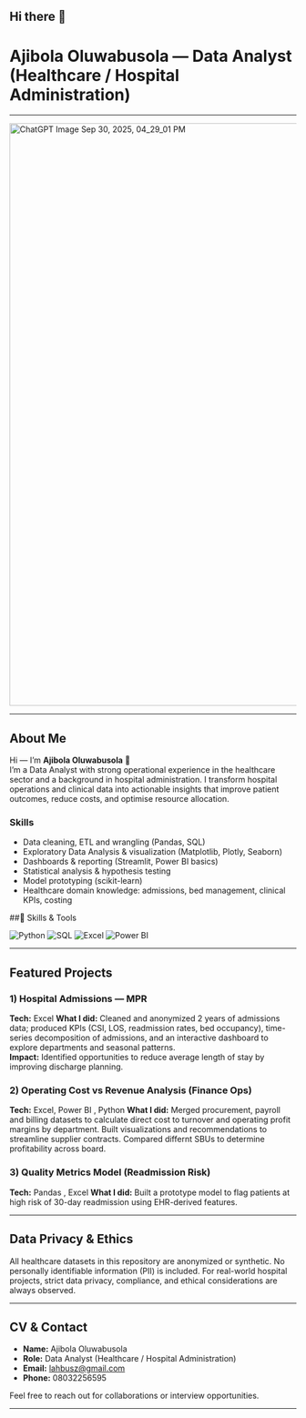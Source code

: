## Hi there 👋

# Ajibola Oluwabusola — Data Analyst (Healthcare / Hospital Administration)
---
<img width="1536" height="1024" alt="ChatGPT Image Sep 30, 2025, 04_29_01 PM" src="https://github.com/user-attachments/assets/a0815369-0e20-419d-9652-784c9ff51184" />

---

## About Me
Hi — I’m **Ajibola Oluwabusola** 👋  
I’m a Data Analyst with strong operational experience in the healthcare sector and a background in hospital administration. I transform hospital operations and clinical data into actionable insights that improve patient outcomes, reduce costs, and optimise resource allocation.

### Skills
- Data cleaning, ETL and wrangling (Pandas, SQL)
- Exploratory Data Analysis & visualization (Matplotlib, Plotly, Seaborn)
- Dashboards & reporting (Streamlit, Power BI basics)
- Statistical analysis & hypothesis testing
- Model prototyping (scikit-learn)
- Healthcare domain knowledge: admissions, bed management, clinical KPIs, costing

##🔧 Skills & Tools  

![Python](https://img.shields.io/badge/Python-3776AB?style=for-the-badge&logo=python&logoColor=white)     ![SQL](https://img.shields.io/badge/SQL-4479A1?style=for-the-badge&logo=postgresql&logoColor=white)     ![Excel](https://img.shields.io/badge/Excel-217346?style=for-the-badge&logo=microsoft-excel&logoColor=white)    ![Power BI](https://img.shields.io/badge/PowerBI-F2C811?style=for-the-badge&logo=powerbi&logoColor=black)

---

## Featured Projects

### 1) Hospital Admissions — MPR 
**Tech:** Excel 
**What I did:** Cleaned and anonymized 2 years of admissions data; produced KPIs (CSI, LOS, readmission rates, bed occupancy), time-series decomposition of admissions, and an interactive dashboard to explore departments and seasonal patterns.  
**Impact:** Identified opportunities to reduce average length of stay by improving discharge planning.

### 2) Operating Cost vs Revenue Analysis (Finance Ops)
**Tech:** Excel, Power BI , Python
**What I did:** Merged procurement, payroll and billing datasets to calculate direct cost to turnover and operating profit margins by department. Built visualizations and recommendations to streamline supplier contracts. Compared differnt SBUs to determine profitability across board.

### 3) Quality Metrics Model (Readmission Risk)
**Tech:**  Pandas , Excel
**What I did:** Built a prototype model to flag patients at high risk of 30-day readmission using EHR-derived features. 



---

## Data Privacy & Ethics

All healthcare datasets in this repository are anonymized or synthetic. No personally identifiable information (PII) is included. For real-world hospital projects, strict data privacy, compliance, and ethical considerations are always observed.

---

## CV & Contact

* **Name:** Ajibola Oluwabusola
* **Role:** Data Analyst (Healthcare / Hospital Administration)
* **Email:** [lahbusz@gmail.com](mailto:lahbusz@gmail.com)
* **Phone:** 08032256595

Feel free to reach out for collaborations or interview opportunities.

---






